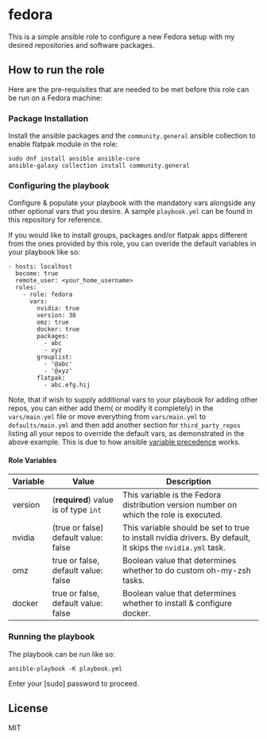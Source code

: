 fedora
=========

This is a simple ansible role to configure a new Fedora setup with my desired repositories and software packages.

How to run the role
-------------------

Here are the pre-requisites that are needed to be met before this role can be run on a Fedora machine:

### Package Installation
Install the ansible packages and the `community.general` ansible collection to enable flatpak module in the role:

```
sudo dnf install ansible ansible-core
ansible-galaxy collection install community.general
```

### Configuring the playbook
Configure & populate your playbook with the mandatory vars alongside any other optional vars that you desire. A sample `playbook.yml` can be found in this repository for reference.

If you would like to install groups, packages and/or flatpak apps different from the ones provided by this role, you can overide the default variables in your playbook like so:

```
- hosts: localhost
  become: true
  remote_user: <your_home_username>
  roles:
    - role: fedora
      vars:
        nvidia: true
        version: 38
        omz: true
        docker: true
        packages:
          - abc
          - xyz
        grouplist:
          - '@abc'
          - '@xyz'
        flatpak:
          - abc.efg.hij
```

Note, that if wish to supply additional vars to your playbook for adding other repos, you can either add them( or modify it completely) in the `vars/main.yml` file or move everything from `vars/main.yml` to `defaults/main.yml` and then add another section for `third_party_repos` listing all your repos to override the default vars, as demonstrated in the above example. This is due to how ansible [variable precedence](https://docs.ansible.com/ansible/latest/user_guide/playbooks_variables.html#ansible-variable-precedence) works.

#### Role Variables

| Variable  | Value   | Description |
| ------------- | ------------- |-----|
| version  | (**required**) value is of type `int`  |  This variable is the Fedora distribution version number on which the role is executed. |
| nvidia  | (true or false) default value: false  | This variable should be set to true to install nvidia drivers. By default, it skips the `nvidia.yml` task.
| omz  | true or false, default value: false  | Boolean value that determines whether to do custom oh-my-zsh tasks. |
| docker  | true or false, default value: false | Boolean value that determines whether to install & configure docker.

### Running the playbook
The playbook can be run like so:
 ```
 ansible-playbook -K playbook.yml
 ```
Enter your [sudo] password to proceed.


License
-------

MIT
